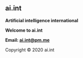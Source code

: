 ## ai.int
**Artificial intelligence international**

**Welcome to ai.int**

**Email: ai.int@pm.me**

Copyright © 2020 ai.int
